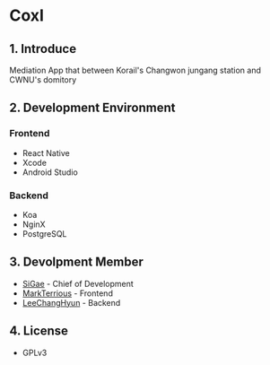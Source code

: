 # CoxI

## 1. Introduce
Mediation App that between Korail's Changwon jungang station and CWNU's domitory

## 2. Development Environment
### Frontend
- React Native
- Xcode
- Android Studio

### Backend 
- Koa
- NginX
- PostgreSQL

## 3. Devolpment Member
- [SiGae](http://github.com/SiGae) - Chief of Development
- [MarkTerrious](https://github.com/MarkTerrious) - Frontend
- [LeeChangHyun](https://github.com/KoreanLeeChangHyun) - Backend


## 4. License 
- GPLv3